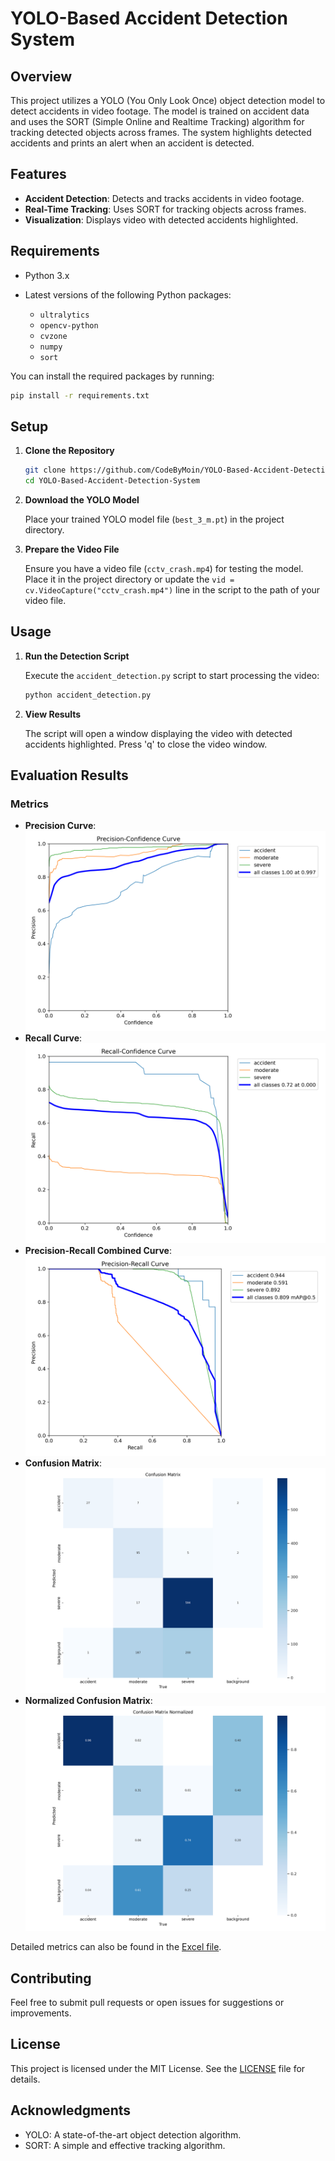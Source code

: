 # YOLO-Based Accident Detection System

## Overview

This project utilizes a YOLO (You Only Look Once) object detection model to detect accidents in video footage. The model is trained on accident data and uses the SORT (Simple Online and Realtime Tracking) algorithm for tracking detected objects across frames. The system highlights detected accidents and prints an alert when an accident is detected.

## Features

- **Accident Detection**: Detects and tracks accidents in video footage.
- **Real-Time Tracking**: Uses SORT for tracking objects across frames.
- **Visualization**: Displays video with detected accidents highlighted.

## Requirements

- Python 3.x
- Latest versions of the following Python packages:

  - `ultralytics`
  - `opencv-python`
  - `cvzone`
  - `numpy`
  - `sort`

You can install the required packages by running:

```bash
pip install -r requirements.txt
```

## Setup

1. **Clone the Repository**

   ```bash
   git clone https://github.com/CodeByMoin/YOLO-Based-Accident-Detection-System.git
   cd YOLO-Based-Accident-Detection-System
   ```

2. **Download the YOLO Model**

   Place your trained YOLO model file (`best_3_m.pt`) in the project directory.

3. **Prepare the Video File**

   Ensure you have a video file (`cctv_crash.mp4`) for testing the model. Place it in the project directory or update the `vid = cv.VideoCapture("cctv_crash.mp4")` line in the script to the path of your video file.

## Usage

1. **Run the Detection Script**

   Execute the `accident_detection.py` script to start processing the video:

   ```bash
   python accident_detection.py
   ```

2. **View Results**

   The script will open a window displaying the video with detected accidents highlighted. Press 'q' to close the video window.

## Evaluation Results

### Metrics

- **Precision Curve**: ![Precision Curve](results/precision_curve.png)
- **Recall Curve**: ![Recall Curve](results/recall_curve.png)
- **Precision-Recall Combined Curve**: ![Precision-Recall Combined Curve](results/precision_recall_combined.png)
- **Confusion Matrix**: ![Confusion Matrix](results/confusion_matrix.png)
- **Normalized Confusion Matrix**: ![Normalized Confusion Matrix](results/confusion_matrix_normalized.png)

Detailed metrics can also be found in the [Excel file](results/metrics_summary.xlsx).

## Contributing

Feel free to submit pull requests or open issues for suggestions or improvements. 

## License

This project is licensed under the MIT License. See the [LICENSE](LICENSE) file for details.

## Acknowledgments

- YOLO: A state-of-the-art object detection algorithm.
- SORT: A simple and effective tracking algorithm.
